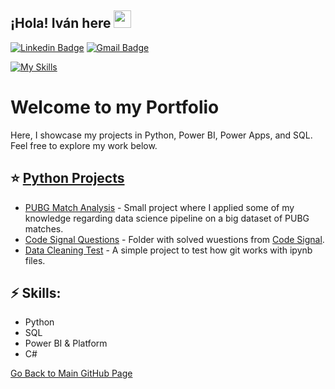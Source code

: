 ## ¡Hola! **Iván** here <img src="https://media.giphy.com/media/hvRJCLFzcasrR4ia7z/giphy.gif" width="28px" height="28px">
[![Linkedin Badge](https://img.shields.io/badge/-itravisany-blue?style=flat-square&logo=Linkedin&logoColor=white&link=https://www.linkedin.com/in/itravisany)](https://www.linkedin.com/in/itravisany) [![Gmail Badge](https://img.shields.io/badge/-itravisany@gmail.com-c14438?style=flat-square&logo=Gmail&logoColor=white&link=mailto:itravisany@gmail.com)](mailto:itravisany@gmail.com)

[![My Skills](https://skillicons.dev/icons?i=vscode,unity,github,obsidian)](https://skillicons.dev)

# Welcome to my Portfolio

Here, I showcase my projects in Python, Power BI, Power Apps, and SQL. Feel free to explore my work below.

## ⭐️ [Python Projects](Python/)
- [PUBG Match Analysis](Python/PUBG%20Match%20Analysis/) - Small project where I applied some of my knowledge regarding data science pipeline on a big dataset of PUBG matches.
- [Code Signal Questions](Python/Code%20Signal/) - Folder with solved wuestions from [Code Signal](https://app.codesignal.com).
- [Data Cleaning Test](Python/Test) - A simple project to test how git works with ipynb files.

## ⚡ Skills: 
- Python
- SQL
- Power BI & Platform
- C#

[Go Back to Main GitHub Page](https://github.com/ivantravisany)